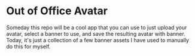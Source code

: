 # Out of Office Avatar

Someday this repo will be a cool app that you can use to just upload your avatar, select a banner to use, and save the resulting avatar with banner. Today, it's just a collection of a few banner assets I have used to manually do this for myself.
